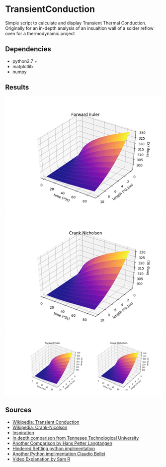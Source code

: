 # TransientConduction
 Simple script to calculate and display Transient Thermal Conduction. Originally for an in-depth analysis of an insualtion wall of a solder reflow oven for a thermodynamic project

## Dependencies
 - python2.7 +
 - matplotlib
 - numpy
 
 ## Results
 

![Transient Conduction](imgs/ForwareEuler.png)
![Crank Nicholson](imgs/CrankNicholson.png)
![Comparison](imgs/Comparison.png)



## Sources
 - [Wikipedia: Transient Conduction](https://en.wikipedia.org/wiki/Thermal_conduction)
 - [Wikipedia: Crank-Nicolson](https://en.wikipedia.org/wiki/Crank%E2%80%93Nicolson_method)
 - [Inspiration](https://hackaday.io/project/21642-repkiln/log/65537-numerically-solving-the-1d-transient-heat-equation)
 - [In depth comparison from Tennesee Technological University](https://www.cae.tntech.edu/~shan/numerical%20heat%20transfer%20note(ME4730_5730)/transient%201-D%20conduction(2013).pdf)
 - [Another Comparison by Hans Petter Langtangen](http://hplgit.github.io/num-methods-for-PDEs/doc/pub/diffu/sphinx/._main_diffu001.html)
 - [Hindered Settling python implimentation](https://hinderedsettling.com/2015/02/06/exploring-the-diffusion-equation-with-python/)
 - [Another Python implimentation Claudio Bellei](http://www.claudiobellei.com/2016/11/10/crank-nicolson/)
 - [Video Explanation by Sam R](https://www.youtube.com/watch?v=LihC0DzIibo&t=399s)
 
 
